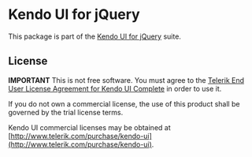 # Kendo UI for jQuery
        
This package is part of the [Kendo UI for jQuery](http://www.telerik.com/kendo-ui) suite.
        
## License
        
**IMPORTANT** This is not free software. You must agree to the
[Telerik End User License Agreement for Kendo UI Complete](http://www.telerik.com/purchase/license-agreement/kendo-ui-complete)
in order to use it.
        
If you do not own a commercial license, the use of this product shall be governed by the trial license terms.
        
Kendo UI commercial licenses may be obtained at [http://www.telerik.com/purchase/kendo-ui](http://www.telerik.com/purchase/kendo-ui).
